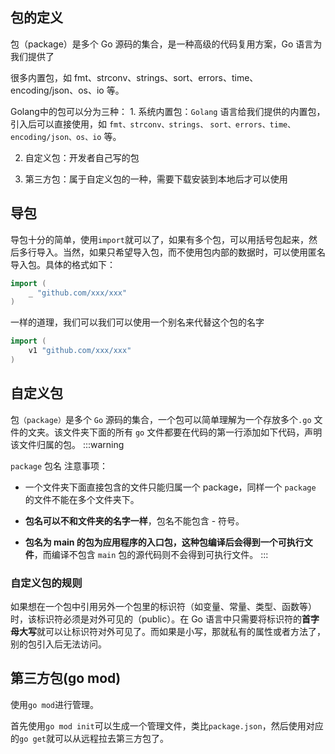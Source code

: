 ## 包的定义

包（package）是多个 Go 源码的集合，是一种高级的代码复用方案，Go 语言为我们提供了 

很多内置包，如 fmt、strconv、strings、sort、errors、time、encoding/json、os、io 等。 

Golang中的包可以分为三种：
		1. 系统内置包：`Golang` 语言给我们提供的内置包，引入后可以直接使用，如 `fmt、strconv、strings、` `sort、errors、time、encoding/json、os、io` 等。 

2. 自定义包：开发者自己写的包 

3. 第三方包：属于自定义包的一种，需要下载安装到本地后才可以使用

## 导包

导包十分的简单，使用`import`就可以了，如果有多个包，可以用括号包起来，然后多行导入。当然，如果只希望导入包，而不使用包内部的数据时，可以使用匿名导入包。具体的格式如下：

```go
import (
	_ "github.com/xxx/xxx"
)
```

一样的道理，我们可以我们可以使用一个别名来代替这个包的名字

```go
import (
	v1 "github.com/xxx/xxx"
)
```

## 自定义包

包`（package）`是多个 `Go` 源码的集合，一个包可以简单理解为一个存放多个`.go` 文件的文夹。该文件夹下面的所有 `go` 文件都要在代码的第一行添加如下代码，声明该文件归属的包。 
:::warning

`package` 包名 注意事项： 

- 一个文件夹下面直接包含的文件只能归属一个 package，同样一个 `package` 的文件不能在多个文件夹下。 

- **包名可以不和文件夹的名字一样**，包名不能包含 - 符号。 

- **包名为 main 的包为应用程序的入口包，这种包编译后会得到一个可执行文件**，而编译不包含 `main` 包的源代码则不会得到可执行文件。 
  :::
### 自定义包的规则
  如果想在一个包中引用另外一个包里的标识符（如变量、常量、类型、函数等）时，该标识符必须是对外可见的（public）。在 Go 语言中只需要将标识符的**首字母大写**就可以让标识符对外可见了。而如果是小写，那就私有的属性或者方法了，别的包引入后无法访问。

## 第三方包(go mod)

使用`go mod`进行管理。

首先使用`go mod init`可以生成一个管理文件，类比`package.json`，然后使用对应的`go get`就可以从远程拉去第三方包了。

